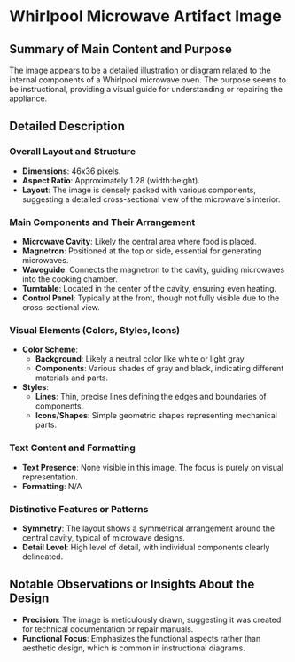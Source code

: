 # Whirlpool Microwave Artifact Image

## Summary of Main Content and Purpose
The image appears to be a detailed illustration or diagram related to the internal components of a Whirlpool microwave oven. The purpose seems to be instructional, providing a visual guide for understanding or repairing the appliance.

## Detailed Description

### Overall Layout and Structure
- **Dimensions**: 46x36 pixels.
- **Aspect Ratio**: Approximately 1.28 (width:height).
- **Layout**: The image is densely packed with various components, suggesting a detailed cross-sectional view of the microwave's interior.

### Main Components and Their Arrangement
- **Microwave Cavity**: Likely the central area where food is placed.
- **Magnetron**: Positioned at the top or side, essential for generating microwaves.
- **Waveguide**: Connects the magnetron to the cavity, guiding microwaves into the cooking chamber.
- **Turntable**: Located in the center of the cavity, ensuring even heating.
- **Control Panel**: Typically at the front, though not fully visible due to the cross-sectional view.

### Visual Elements (Colors, Styles, Icons)
- **Color Scheme**:
  - **Background**: Likely a neutral color like white or light gray.
  - **Components**: Various shades of gray and black, indicating different materials and parts.
- **Styles**:
  - **Lines**: Thin, precise lines defining the edges and boundaries of components.
  - **Icons/Shapes**: Simple geometric shapes representing mechanical parts.

### Text Content and Formatting
- **Text Presence**: None visible in this image. The focus is purely on visual representation.
- **Formatting**: N/A

### Distinctive Features or Patterns
- **Symmetry**: The layout shows a symmetrical arrangement around the central cavity, typical of microwave designs.
- **Detail Level**: High level of detail, with individual components clearly delineated.

## Notable Observations or Insights About the Design
- **Precision**: The image is meticulously drawn, suggesting it was created for technical documentation or repair manuals.
- **Functional Focus**: Emphasizes the functional aspects rather than aesthetic design, which is common in instructional diagrams.